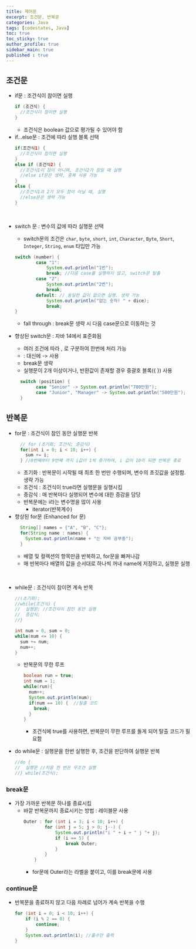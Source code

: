 ```yaml
---
title: 제어문
excerpt: 조건문, 반복문
categories: Java
tags: [codestates, Java]
toc: true
toc_sticky: true
author_profile: true
sidebar_main: true
published : true
---
```


## 조건문 
- if문 : 조건식이 참이면 실행
  ```java
  if (조건식) {
    //조건식이 참이면 실행
  }
  ```
  - 조건식은 boolean 값으로 평가될 수 있어야 함
- if...else문 : 조건에 따라 실행 블록 선택
  ```java
  if(조건식1) {
	//조건식이 참이면 실행
  } 
  else if (조건식2) {
    //조건식1이 참이 아니며, 조건식2가 참일 때 실행
    //else if문은 생략, 중복 사용 가능
  } 
  else {
    //조건식1과 2가 모두 참이 아닐 때, 실행
    //else문은 생략 가능
  }
  ```
<br>

- switch 문 : 변수의 값에 따라 실행문 선택 
  - switch문의 조건은 ```char```, ```byte```, ```short```, ```int```, ```Character```, ```Byte```, ```Short```, ```Integer```, ```String```, ```enum``` 타입만 가능 

  ```java
  switch (number) {
          case "1":
              System.out.println("1번");
              break; //다음 case를 실행하지 않고, switch문 탈출
          case "2":
              System.out.println("2번");
              break;
          default: // 동일한 값이 없으면 실행. 생략 가능
              System.out.println("없는 숫자! " + dice);
              break;
  }
  ```
  - fall through : break문 생략 시 다음 case문으로 이동하는 것
- 향상된 switch문 : 자바 14에서 표준화됨
  - 여러 조건에 따라 , 로 구분하여 한번에 처리 가능
  - : 대신에 -> 사용
  - break문 생략
  - 실행문이 2개 이상이거나, 반환값이 존재할 경우 중괄호 블록({ }) 사용

  ```java
    switch (position) {
          case "Senior" -> System.out.println("700만원");
          case "Junior", "Manager" -> System.out.println("500만원");
    }
  ```

## 반복문
- for문 : 조건식이 참인 동안 실행문 반복
  ```java
    // for (초기화; 조건식; 증감식)
    for(int i = 0; i < 10; i++) {	
      sum += i;
    } //0번째부터 9번째 까지 i값이 1씩 증가하여, i 값이 10이 되면 반복문 종료
  ```
  - 초기화 : 반복문이 시작될 때 최초 한 번만 수행되며, 변수의 초깃값을 설정함. 생략 가능
  - 조건식 : 조건식이 true라면 실행문을 실행시킴
  - 증감식 : 매 반복마다 실행되어 변수에 대한 증감을 담당
  - 반복문에는 i라는 변수명을 많이 사용
    - iterator(반복계수)
- 향상된 for문 (Enhanced for 문)
  ```java
    String[] names = {"A", "B", "C"};
    for(String name : names) {
      System.out.println(name + "는 자바 공부중");
    }
  ```
  - 배열 및 컬렉션의 항목만큼 반복하고, for문을 빠져나감
  - 매 반복마다 배열의 값을 순서대로 하나씩 꺼내 name에 저장하고, 실행문 실행
<br>

- while문 : 조건식이 참이면 계속 반목 
  ```java
  //(초기화);
  //while(조건식) {
  //  실행문; //조건식이 참인 동안 실행
  //  증감식;
  //}

  int num = 0, sum = 0;
  while(num <= 10) {
    sum += num; 
    num++;
  }
  ```
 
  - 반복문의 무한 루프
    ```java
    boolean run = true;
    int num = 1;
    while(run){ 
      num++; 
      System.out.println(num); 
      if(num == 10) {  //탈출 코드
        break; 
      }
    }
    ```
    - 조건식에 true를 사용하면, 반복문이 무한 루프를 돌게 되어 탈출 코드가 필요함

- do while문 : 실행문을 한번 실행한 후, 조건을 판단하여 실행문 반복
  ```java
  //do {
  //  실행문 //처음 한 번은 무조건 실행
  //} while(조건식);
  ```

### break문
- 가장 가까운 반복문 하나를 종료시킴
  - 바깥 반복문까지 종료시키는 방법 : 레이블문 사용
    ```java
    Outer : for (int i = 3; i < 10; i++) {
            for (int j = 5; j > 0; j--) {
                System.out.println("i " + i + " j "+ j);
                if (i == 5) {
                    break Outer;
                }
            }
        }
    ```
    - for문에 Outer라는 라벨을 붙이고, 이를 break문에 사용

### continue문
- 반복문을 종료하지 않고 다음 차례로 넘어가 계속 반복을 수행
  ```java
  for (int i = 0; i < 10; i++) {
      if (i % 2 == 0) { 
          continue;
      }
      System.out.println(i); //홀수만 출력
  }
  ```